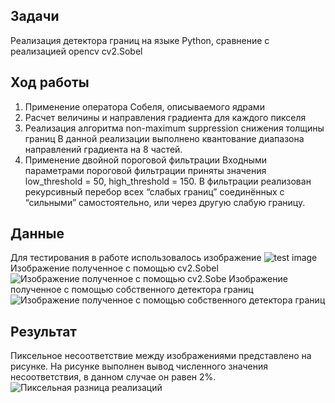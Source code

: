 ## Задачи
Реализация детектора границ на языке Python, сравнение с реализацией opencv cv2.Sobel

## Ход работы
1. Применение оператора Собеля, описываемого ядрами 
2. Расчет величины и направления градиента для каждого пикселя 
3.  Реализация алгоритма non-maximum suppression снижения толщины границ В данной реализации выполнено квантование диапазона направлений градиента на 8 частей. 
4.  Применение двойной пороговой фильтрации Входными параметрами пороговой фильтрации приняты значения low_threshold = 50, high_threshold = 150. В фильтрации реализован рекурсивный перебор всех “слабых границ” соединённых с “сильными” самостоятельно, или через другую слабую границу.
## Данные
Для тестирования в работе использовалось изображение 
![test image](bw,jpg "test image")
Изображение полученное с помощью cv2.Sobel
![Изображение полученное с помощью cv2.Sobe](OpenCV_Canny_Edges,jpg "Изображение полученное с помощью cv2.Sobel")
Изображение полученное с помощью собственного детектора границ
![Изображение полученное с помощью собственного детектора границ](new_edges,jpg "Изображение полученное с помощью собственного детектора границ")
## Результат

Пиксельное несоответствие между изображениями представлено на рисунке. На рисунке выполнен вывод численного значения несоответствия, в данном случае он равен 2%.
![Пиксельная разница реализаций](difference_between_images,jpg "Пиксельная разница реализаций")
